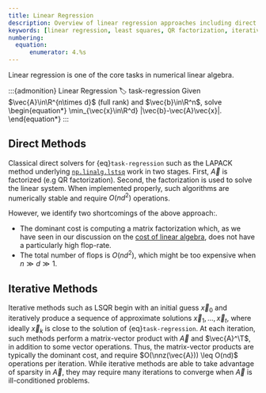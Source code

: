 ```yaml
---
title: Linear Regression
description: Overview of linear regression approaches including direct methods, iterative methods, and randomized algorithms
keywords: [linear regression, least squares, QR factorization, iterative methods, LSQR, LAPACK, numerical stability]
numbering:
  equation:
      enumerator: 4.%s
---
```



Linear regression is one of the core tasks in numerical linear algebra.

:::{admonition} Linear Regression
:label: task-regression
Given $\vec{A}\in\R^{n\times d}$ (full rank) and $\vec{b}\in\R^n$, solve
\begin{equation*}
\min_{\vec{x}\in\R^d} \|\vec{b}-\vec{A}\vec{x}\|.
\end{equation*}
:::

## Direct Methods

Classical direct solvers for {eq}`task-regression` such as the LAPACK method underlying [`np.linalg.lstsq`](https://numpy.org/devdocs/reference/generated/numpy.linalg.lstsq.html) work in two stages.
First, $\vec{A}$ is factorized (e.g QR factorization).
Second, the factorization is used to solve the linear system.
When implemented properly, such algorithms are numerically stable and require $O(nd^2)$ operations.

However, we identify two shortcomings of the above approach:.

- The dominant cost is computing a matrix factorization which, as we have seen in our discussion on the [cost of linear algebra](../Background/cost-of-numerical-linear-algebra.ipynb), does not have a particularly high flop-rate. 
- The total number of flops is $O(nd^2)$, which might be too expensive when $n\gg d \gg 1$.


## Iterative Methods

Iterative methods such as LSQR begin with an initial guess $\vec{x}_0$ and iteratively produce a sequence of approximate solutions $\vec{x}_1,\ldots,\vec{x}_t$, where ideally $\vec{x}_k$ is close to the solution of {eq}`task-regression`.
At each iteration, such methods perform a matrix-vector product with $\vec{A}$ and $\vec{A}^\T$, in addition to some vector operations.
Thus, the matrix-vector products are typically the dominant cost, and require $O(\nnz(\vec{A})) \leq O(nd)$ operations per iteration. 
While iterative methods are able to take advantage of sparsity in $\vec{A}$, they may require many iterations to converge when $\vec{A}$ is ill-conditioned problems.
